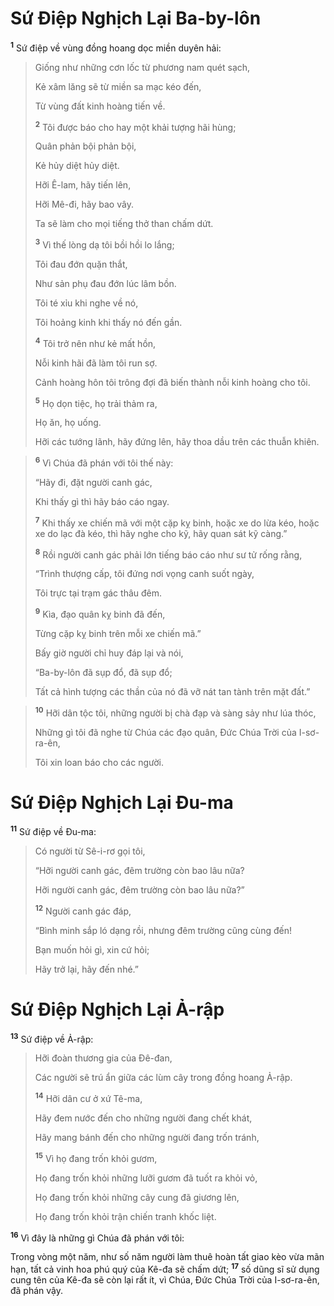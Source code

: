 # Sứ Ðiệp Nghịch Lại Ba-by-lôn
<sup><b>1</b></sup> Sứ điệp về vùng đồng hoang dọc miền duyên hải:


> Giống như những cơn lốc từ phương nam quét sạch,
> 
> Kẻ xâm lăng sẽ từ miền sa mạc kéo đến,
> 
> Từ vùng đất kinh hoàng tiến về.
> 
> <sup><b>2</b></sup> Tôi được báo cho hay một khải tượng hãi hùng;
> 
> Quân phản bội phản bội,
> 
> Kẻ hủy diệt hủy diệt.
> 
> Hỡi Ê-lam, hãy tiến lên,
> 
> Hỡi Mê-đi, hãy bao vây.
> 
> Ta sẽ làm cho mọi tiếng thở than chấm dứt.
> 
> <sup><b>3</b></sup> Vì thế lòng dạ tôi bồi hồi lo lắng;
> 
> Tôi đau đớn quặn thắt,
> 
> Như sản phụ đau đớn lúc lâm bồn.
> 
> Tôi té xỉu khi nghe về nó,
> 
> Tôi hoảng kinh khi thấy nó đến gần.
> 
> <sup><b>4</b></sup> Tôi trở nên như kẻ mất hồn,
> 
> Nỗi kinh hãi đã làm tôi run sợ.
> 
> Cảnh hoàng hôn tôi trông đợi đã biến thành nỗi kinh hoàng cho tôi.
> 
> <sup><b>5</b></sup> Họ dọn tiệc, họ trải thảm ra,
> 
> Họ ăn, họ uống.
> 
> Hỡi các tướng lãnh, hãy đứng lên, hãy thoa dầu trên các thuẫn khiên.
>


> <sup><b>6</b></sup> Vì Chúa đã phán với tôi thế này:
> 
> “Hãy đi, đặt người canh gác,
> 
> Khi thấy gì thì hãy báo cáo ngay.
> 
> <sup><b>7</b></sup> Khi thấy xe chiến mã với một cặp kỵ binh, hoặc xe do lừa kéo, hoặc xe do lạc đà kéo, thì hãy nghe cho kỹ, hãy quan sát kỹ càng.”
> 
> <sup><b>8</b></sup> Rồi người canh gác phải lớn tiếng báo cáo như sư tử rống rằng,
> 
> “Trình thượng cấp, tôi đứng nơi vọng canh suốt ngày,
> 
> Tôi trực tại trạm gác thâu đêm.
> 
> <sup><b>9</b></sup> Kìa, đạo quân kỵ binh đã đến,
> 
> Từng cặp kỵ binh trên mỗi xe chiến mã.”
> 
> Bấy giờ người chỉ huy đáp lại và nói,
> 
> “Ba-by-lôn đã sụp đổ, đã sụp đổ;
> 
> Tất cả hình tượng các thần của nó đã vỡ nát tan tành trên mặt đất.”
>


> <sup><b>10</b></sup> Hỡi dân tộc tôi, những người bị chà đạp và sàng sảy như lúa thóc,
> 
> Những gì tôi đã nghe từ Chúa các đạo quân, Ðức Chúa Trời của I-sơ-ra-ên,
> 
> Tôi xin loan báo cho các người.
>


# Sứ Ðiệp Nghịch Lại Ðu-ma
<sup><b>11</b></sup> Sứ điệp về Ðu-ma:


> Có người từ Sê-i-rơ gọi tôi,
> 
> “Hỡi người canh gác, đêm trường còn bao lâu nữa?
> 
> Hỡi người canh gác, đêm trường còn bao lâu nữa?”
> 
> <sup><b>12</b></sup> Người canh gác đáp,
> 
> “Bình minh sắp ló dạng rồi, nhưng đêm trường cũng cùng đến!
> 
> Bạn muốn hỏi gì, xin cứ hỏi;
> 
> Hãy trở lại, hãy đến nhé.”
>


# Sứ Ðiệp Nghịch Lại Ả-rập
<sup><b>13</b></sup> Sứ điệp về Ả-rập:


> Hỡi đoàn thương gia của Ðê-đan,
> 
> Các người sẽ trú ẩn giữa các lùm cây trong đồng hoang Ả-rập.
> 
> <sup><b>14</b></sup> Hỡi dân cư ở xứ Tê-ma,
> 
> Hãy đem nước đến cho những người đang chết khát,
> 
> Hãy mang bánh đến cho những người đang trốn tránh,
> 
> <sup><b>15</b></sup> Vì họ đang trốn khỏi gươm,
> 
> Họ đang trốn khỏi những lưỡi gươm đã tuốt ra khỏi vỏ,
> 
> Họ đang trốn khỏi những cây cung đã giương lên,
> 
> Họ đang trốn khỏi trận chiến tranh khốc liệt.
>

<sup><b>16</b></sup> Vì đây là những gì Chúa đã phán với tôi:

Trong vòng một năm, như số năm người làm thuê hoàn tất giao kèo vừa mãn hạn, tất cả vinh hoa phú quý của Kê-đa sẽ chấm dứt; <sup><b>17</b></sup> số dũng sĩ sử dụng cung tên của Kê-đa sẽ còn lại rất ít, vì Chúa, Ðức Chúa Trời của I-sơ-ra-ên, đã phán vậy.